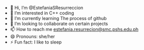 - 👋 Hi, I’m @EstefaniaSResurreccion
- 👀 I’m interested in C++ coding
- 🌱 I’m currently learning The process of github
- 💞️ I’m looking to collaborate on certain projects
- 📫 How to reach me estefania.resurrecion@smc.pshs.edu.ph
- 😄 Pronouns: she/her
- ⚡ Fun fact: I like to sleep 

<!---
EstefaniaSResurreccion/EstefaniaSResurreccion is a ✨ special ✨ repository because its `README.md` (this file) appears on your GitHub profile.
You can click the Preview link to take a look at your changes.
--->

